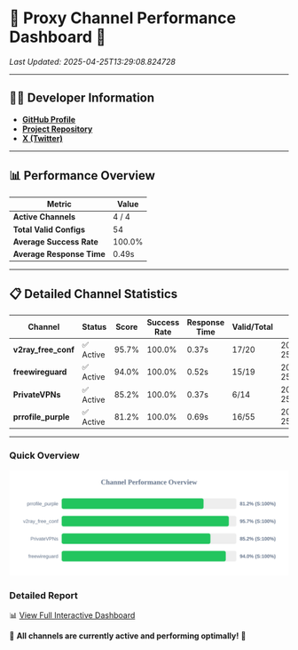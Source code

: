 # 🌟 Proxy Channel Performance Dashboard 🌟

_Last Updated: 2025-04-25T13:29:08.824728_

---

## 👩‍💻 Developer Information

- **[GitHub Profile](https://github.com/4n0nymou3)**  
- **[Project Repository](https://github.com/4n0nymou3/multi-proxy-config-fetcher)**  
- **[X (Twitter)](https://x.com/4n0nymou3)**  

---

## 📊 Performance Overview

| Metric                | Value       |
|-----------------------|-------------|
| **Active Channels**   | 4 / 4       |
| **Total Valid Configs** | 54          |
| **Average Success Rate** | 100.0%      |
| **Average Response Time** | 0.49s       |

---

## 📋 Detailed Channel Statistics

| Channel          | Status     | Score  | Success Rate | Response Time | Valid/Total | Last Success               |
|------------------|------------|--------|--------------|---------------|-------------|----------------------------|
| **v2ray_free_conf**  | ✅ Active  | 95.7%  | 100.0% | 0.37s         | 17/20       | 2025-04-25T13:29:07.861752 |
| **freewireguard**  | ✅ Active  | 94.0%  | 100.0% | 0.52s         | 15/19       | 2025-04-25T13:29:08.822848 |
| **PrivateVPNs**  | ✅ Active  | 85.2%  | 100.0% | 0.37s         | 6/14       | 2025-04-25T13:29:08.272500 |
| **prrofile_purple**  | ✅ Active  | 81.2%  | 100.0% | 0.69s         | 16/55       | 2025-04-25T13:29:07.415444 |

---

### Quick Overview
<div align="center">
  <a href="https://raw.githubusercontent.com/nullluser/NullRepo/refs/heads/main/assets/channel_stats_chart.svg">
    <img src="https://raw.githubusercontent.com/nullluser/NullRepo/refs/heads/main/assets/channel_stats_chart.svg" alt="Source Performance Statistics" width="800">
  </a>
</div>

### Detailed Report
📊 [View Full Interactive Dashboard](https://htmlpreview.github.io/?https://github.com/nullluser/NullRepo/blob/main/assets/performance_report.html)

🎉 **All channels are currently active and performing optimally!** 🎉
